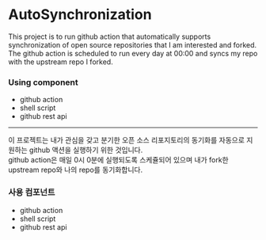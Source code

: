 # AutoSynchronization
This project is to run github action that automatically supports synchronization of open source repositories that I am interested and forked.<br>
The github action is scheduled to run every day at 00:00 and syncs my repo with the upstream repo I forked.

### Using component
- github action
- shell script
- github rest api

---

이 프로젝트는 내가 관심을 갖고 분기한 오픈 소스 리포지토리의 동기화를 자동으로 지원하는 github 액션을 실행하기 위한 것입니다.<br>
github action은 매일 0시 0분에 실행되도록 스케쥴되어 있으며 내가 fork한 upstream repo와 나의 repo를 동기화합니다.

### 사용 컴포넌트
- github action
- shell script
- github rest api
